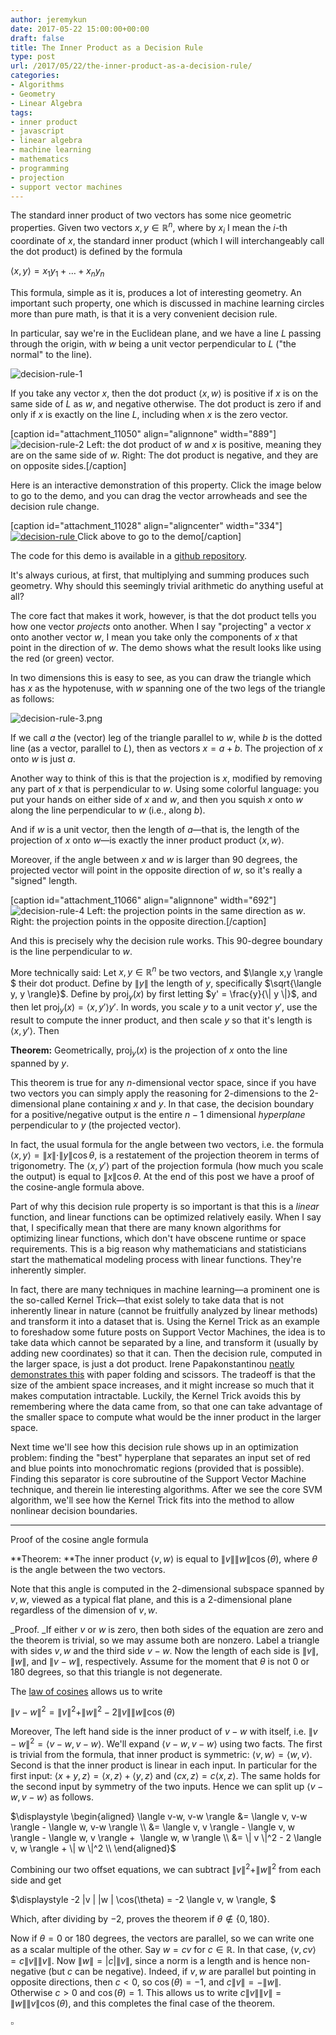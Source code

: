 ```yaml
---
author: jeremykun
date: 2017-05-22 15:00:00+00:00
draft: false
title: The Inner Product as a Decision Rule
type: post
url: /2017/05/22/the-inner-product-as-a-decision-rule/
categories:
- Algorithms
- Geometry
- Linear Algebra
tags:
- inner product
- javascript
- linear algebra
- machine learning
- mathematics
- programming
- projection
- support vector machines
---
```


The standard inner product of two vectors has some nice geometric properties. Given two vectors $x, y \in \mathbb{R}^n$, where by $x_i$ I mean the $i$-th coordinate of $x$, the standard inner product (which I will interchangeably call the dot product) is defined by the formula


$\displaystyle \langle x, y \rangle = x_1 y_1 + \dots + x_n y_n$




This formula, simple as it is, produces a lot of interesting geometry. An important such property, one which is discussed in machine learning circles more than pure math, is that it is a very convenient decision rule.




In particular, say we're in the Euclidean plane, and we have a line $L$ passing through the origin, with $w$ being a unit vector perpendicular to $L$ ("the normal" to the line).




![decision-rule-1](https://jeremykun.files.wordpress.com/2017/05/decision-rule-1.png)





If you take any vector $x$, then the dot product $\langle x, w \rangle$ is positive if $x$ is on the same side of $L$ as $w$, and negative otherwise. The dot product is zero if and only if $x$ is exactly on the line $L$, including when $x$ is the zero vector.




[caption id="attachment_11050" align="alignnone" width="889"]![decision-rule-2](https://jeremykun.files.wordpress.com/2017/05/decision-rule-2.png)
Left: the dot product of $w$ and $x$ is positive, meaning they are on the same side of $w$. Right: The dot product is negative, and they are on opposite sides.[/caption]


Here is an interactive demonstration of this property. Click the image below to go to the demo, and you can drag the vector arrowheads and see the decision rule change.




[caption id="attachment_11028" align="aligncenter" width="334"][![decision-rule](https://jeremykun.files.wordpress.com/2017/05/decision-rule.png)
](http://j2kun.github.io/decision-rule/index.html) Click above to go to the demo[/caption]


The code for this demo is available in a [github repository](https://github.com/j2kun/svm-sequential-minimal-optimization/tree/master/decision-rule).




It's always curious, at first, that multiplying and summing produces such geometry. Why should this seemingly trivial arithmetic do anything useful at all?




The core fact that makes it work, however, is that the dot product tells you how one vector _projects_ onto another. When I say "projecting" a vector $x$ onto another vector $w$, I mean you take only the components of $x$ that point in the direction of $w$. The demo shows what the result looks like using the red (or green) vector.




In two dimensions this is easy to see, as you can draw the triangle which has $x$ as the hypotenuse, with $w$ spanning one of the two legs of the triangle as follows:




![decision-rule-3.png](https://jeremykun.files.wordpress.com/2017/05/decision-rule-3-e1495339586386.png)





If we call $a$ the (vector) leg of the triangle parallel to $w$, while $b$ is the dotted line (as a vector, parallel to $L$), then as vectors $x = a + b$. The projection of $x$ onto $w$ is just $a$.




Another way to think of this is that the projection is $x$, modified by removing any part of $x$ that is perpendicular to $w$. Using some colorful language: you put your hands on either side of $x$ and $w$, and then you squish $x$ onto $w$ along the line perpendicular to $w$ (i.e., along $b$).




And if $w$ is a unit vector, then the length of $a$—that is, the length of the projection of $x$ onto $w$—is exactly the inner product product $\langle x, w \rangle$.




Moreover, if the angle between $x$ and $w$ is larger than 90 degrees, the projected vector will point in the opposite direction of $w$, so it's really a "signed" length.




[caption id="attachment_11066" align="alignnone" width="692"]![decision-rule-4](https://jeremykun.files.wordpress.com/2017/05/decision-rule-4-e1495339745838.png)
Left: the projection points in the same direction as $w$. Right: the projection points in the opposite direction.[/caption]


And this is precisely why the decision rule works. This 90-degree boundary is the line perpendicular to $w$.




More technically said: Let $x, y \in \mathbb{R}^n$ be two vectors, and $\langle x,y \rangle $ their dot product. Define by $\| y \|$ the length of $y$, specifically $\sqrt{\langle y, y \rangle}$. Define by $\text{proj}_{y}(x)$ by first letting $y' = \frac{y}{\| y \|}$, and then let $\text{proj}_{y}(x) = \langle x,y' \rangle y'$. In words, you scale $y$ to a unit vector $y'$, use the result to compute the inner product, and then scale $y$ so that it's length is $\langle x, y' \rangle$. Then




**Theorem:** Geometrically, $\text{proj}_y(x)$ is the projection of $x$ onto the line spanned by $y$.




This theorem is true for any $n$-dimensional vector space, since if you have two vectors you can simply apply the reasoning for 2-dimensions to the 2-dimensional plane containing $x$ and $y$. In that case, the decision boundary for a positive/negative output is the entire $n-1$ dimensional _hyperplane_ perpendicular to $y$ (the projected vector).




In fact, the usual formula for the angle between two vectors, i.e. the formula $\langle x, y \rangle = \|x \| \cdot \| y \| \cos \theta$, is a restatement of the projection theorem in terms of trigonometry. The $\langle x, y' \rangle$ part of the projection formula (how much you scale the output) is equal to $\| x \| \cos \theta$. At the end of this post we have a proof of the cosine-angle formula above.




Part of why this decision rule property is so important is that this is a _linear_ function, and linear functions can be optimized relatively easily. When I say that, I specifically mean that there are many known algorithms for optimizing linear functions, which don't have obscene runtime or space requirements. This is a big reason why mathematicians and statisticians start the mathematical modeling process with linear functions. They're inherently simpler.




In fact, there are many techniques in machine learning—a prominent one is the so-called Kernel Trick—that exist solely to take data that is not inherently linear in nature (cannot be fruitfully analyzed by linear methods) and transform it into a dataset that is. Using the Kernel Trick as an example to foreshadow some future posts on Support Vector Machines, the idea is to take data which cannot be separated by a line, and transform it (usually by adding new coordinates) so that it can. Then the decision rule, computed in the larger space, is just a dot product. Irene Papakonstantinou [neatly demonstrates this](https://generalabstractnonsense.com/2017/03/A-quick-look-at-Support-Vector-Machines/) with paper folding and scissors. The tradeoff is that the size of the ambient space increases, and it might increase so much that it makes computation intractable. Luckily, the Kernel Trick avoids this by remembering where the data came from, so that one can take advantage of the smaller space to compute what would be the inner product in the larger space.




Next time we'll see how this decision rule shows up in an optimization problem: finding the "best" hyperplane that separates an input set of red and blue points into monochromatic regions (provided that is possible). Finding this separator is core subroutine of the Support Vector Machine technique, and therein lie interesting algorithms. After we see the core SVM algorithm, we'll see how the Kernel Trick fits into the method to allow nonlinear decision boundaries.






* * *




Proof of the cosine angle formula




**Theorem: **The inner product $\langle v, w \rangle$ is equal to $\| v \| \| w \| \cos(\theta)$, where $\theta$ is the angle between the two vectors.


Note that this angle is computed in the 2-dimensional subspace spanned by $v, w$, viewed as a typical flat plane, and this is a 2-dimensional plane regardless of the dimension of $v, w$.

_Proof. _If either $v$ or $w$ is zero, then both sides of the equation are zero and the theorem is trivial, so we may assume both are nonzero. Label a triangle with sides $v,w$ and the third side $v-w$. Now the length of each side is $\| v \|, \| w\|,$ and $\| v-w \|$, respectively. Assume for the moment that $\theta$ is not 0 or 180 degrees, so that this triangle is not degenerate.

The [law of cosines](https://en.wikipedia.org/wiki/Law_of_cosines) allows us to write


$\displaystyle \| v - w \|^2 = \| v \|^2 + \| w \|^2 - 2 \| v \| \| w \| \cos(\theta)$


Moreover, The left hand side is the inner product of $v-w$ with itself, i.e. $\| v - w \|^2 = \langle v-w , v-w \rangle$. We'll expand $\langle v-w, v-w \rangle$ using two facts. The first is trivial from the formula, that inner product is symmetric: $\langle v,w \rangle = \langle w, v \rangle$. Second is that the inner product is linear in each input. In particular for the first input: $\langle x + y, z \rangle = \langle x, z \rangle + \langle y, z \rangle$ and $\langle cx, z \rangle = c \langle x, z \rangle$. The same holds for the second input by symmetry of the two inputs. Hence we can split up $\langle v-w, v-w \rangle$ as follows.


$\displaystyle \begin{aligned} \langle v-w, v-w \rangle &= \langle v, v-w \rangle - \langle w, v-w \rangle \\ &= \langle v, v \rangle - \langle v, w \rangle - \langle w, v \rangle +  \langle w, w \rangle \\ &= \| v \|^2 - 2 \langle v, w \rangle + \| w \|^2 \\ \end{aligned}$


Combining our two offset equations, we can subtract $\| v \|^2 + \| w \|^2$ from each side and get


$\displaystyle -2 \|v \| \|w \| \cos(\theta) = -2 \langle v, w \rangle, $


Which, after dividing by $-2$, proves the theorem if $\theta \not \in \{0, 180 \}$.

Now if $\theta = 0$ or 180 degrees, the vectors are parallel, so we can write one as a scalar multiple of the other. Say $w = cv$ for $c \in \mathbb{R}$. In that case, $\langle v, cv \rangle = c \| v \| \| v \|$. Now $\| w \| = | c | \| v \|$, since a norm is a length and is hence non-negative (but $c$ can be negative). Indeed, if $v, w$ are parallel but pointing in opposite directions, then $c < 0$, so $\cos(\theta) = -1$, and $c \| v \| = - \| w \|$. Otherwise $c > 0$ and $\cos(\theta) = 1$. This allows us to write $c \| v \| \| v \| = \| w \| \| v \| \cos(\theta)$, and this completes the final case of the theorem.


$\square$
